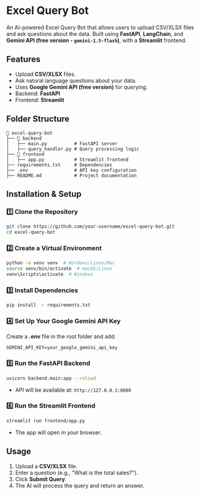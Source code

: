 # Excel Query Bot

An AI-powered Excel Query Bot that allows users to upload CSV/XLSX files and ask questions about the data. Built using **FastAPI**, **LangChain**, and **Gemini API (free version - `gemini-1.5-flash`)**, with a **Streamlit** frontend.

## Features
- Upload **CSV/XLSX** files.
- Ask natural language questions about your data.
- Uses **Google Gemini API (free version)** for querying.
- Backend: **FastAPI**
- Frontend: **Streamlit**

## Folder Structure
```
📂 excel-query-bot
├── 📂 backend
│   ├── main.py          # FastAPI server
│   ├── query_handler.py # Query processing logic
├── 📂 frontend
│   ├── app.py           # Streamlit frontend
├── requirements.txt     # Dependencies
├── .env                 # API key configuration
├── README.md            # Project documentation
```

## Installation & Setup
### 1️⃣ Clone the Repository
```bash
git clone https://github.com/your-username/excel-query-bot.git
cd excel-query-bot
```

### 2️⃣ Create a Virtual Environment
```bash
python -m venv venv  # Windows/Linux/Mac
source venv/bin/activate  # macOS/Linux
venv\Scripts\activate  # Windows
```

### 3️⃣ Install Dependencies
```bash
pip install -r requirements.txt
```

### 4️⃣ Set Up Your Google Gemini API Key
Create a **.env** file in the root folder and add:
```
GEMINI_API_KEY=your_google_gemini_api_key
```

### 5️⃣ Run the FastAPI Backend
```bash
uvicorn backend.main:app --reload
```
- API will be available at: `http://127.0.0.1:8000`

### 6️⃣ Run the Streamlit Frontend
```bash
streamlit run frontend/app.py
```
- The app will open in your browser.

## Usage
1. Upload a **CSV/XLSX** file.
2. Enter a question (e.g., "What is the total sales?").
3. Click **Submit Query**.
4. The AI will process the query and return an answer.
